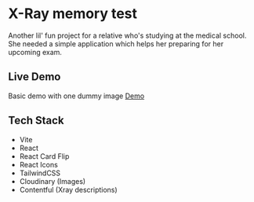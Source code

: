 # X-Ray memory test

Another lil' fun project for a relative who's studying at the medical school.
She needed a simple application which helps her preparing for her upcoming exam.

## Live Demo

Basic demo with one dummy image
[Demo](https://xray-memory-test.netlify.app)

## Tech Stack

- Vite
- React
- React Card Flip
- React Icons
- TailwindCSS
- Cloudinary (Images)
- Contentful (Xray descriptions)
